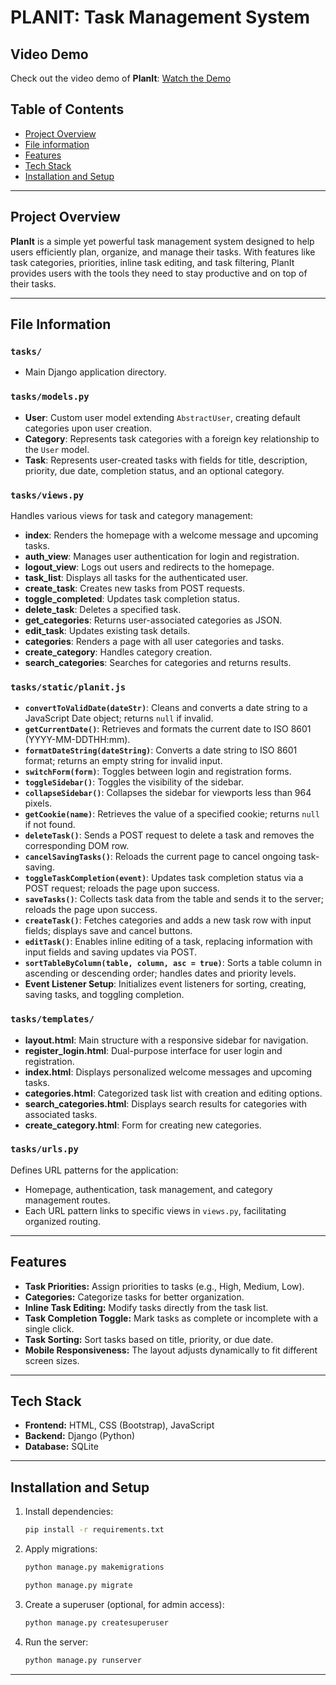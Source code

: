# PLANIT: Task Management System

## Video Demo

Check out the video demo of **PlanIt**: [Watch the Demo](https://youtu.be/ZgkZBHKF1K0)

## Table of Contents

- [Project Overview](#project-overview)
- [File information](#file-information)
- [Features](#features)
- [Tech Stack](#tech-stack)
- [Installation and Setup](#installation-and-setup)

---

## Project Overview

**PlanIt** is a simple yet powerful task management system designed to help users efficiently plan, organize, and manage their tasks. With features like task categories, priorities, inline task editing, and task filtering, PlanIt provides users with the tools they need to stay productive and on top of their tasks.

---

## File Information

### `tasks/`

- Main Django application directory.

### `tasks/models.py`

- **User**: Custom user model extending `AbstractUser`, creating default categories upon user creation.
- **Category**: Represents task categories with a foreign key relationship to the `User` model.
- **Task**: Represents user-created tasks with fields for title, description, priority, due date, completion status, and an optional category.

### `tasks/views.py`

Handles various views for task and category management:

- **index**: Renders the homepage with a welcome message and upcoming tasks.
- **auth_view**: Manages user authentication for login and registration.
- **logout_view**: Logs out users and redirects to the homepage.
- **task_list**: Displays all tasks for the authenticated user.
- **create_task**: Creates new tasks from POST requests.
- **toggle_completed**: Updates task completion status.
- **delete_task**: Deletes a specified task.
- **get_categories**: Returns user-associated categories as JSON.
- **edit_task**: Updates existing task details.
- **categories**: Renders a page with all user categories and tasks.
- **create_category**: Handles category creation.
- **search_categories**: Searches for categories and returns results.

### `tasks/static/planit.js`

- **`convertToValidDate(dateStr)`**: Cleans and converts a date string to a JavaScript Date object; returns `null` if invalid.
- **`getCurrentDate()`**: Retrieves and formats the current date to ISO 8601 (YYYY-MM-DDTHH:mm).
- **`formatDateString(dateString)`**: Converts a date string to ISO 8601 format; returns an empty string for invalid input.
- **`switchForm(form)`**: Toggles between login and registration forms.
- **`toggleSidebar()`**: Toggles the visibility of the sidebar.
- **`collapseSidebar()`**: Collapses the sidebar for viewports less than 964 pixels.
- **`getCookie(name)`**: Retrieves the value of a specified cookie; returns `null` if not found.
- **`deleteTask()`**: Sends a POST request to delete a task and removes the corresponding DOM row.
- **`cancelSavingTasks()`**: Reloads the current page to cancel ongoing task-saving.
- **`toggleTaskCompletion(event)`**: Updates task completion status via a POST request; reloads the page upon success.
- **`saveTasks()`**: Collects task data from the table and sends it to the server; reloads the page upon success.
- **`createTask()`**: Fetches categories and adds a new task row with input fields; displays save and cancel buttons.
- **`editTask()`**: Enables inline editing of a task, replacing information with input fields and saving updates via POST.
- **`sortTableByColumn(table, column, asc = true)`**: Sorts a table column in ascending or descending order; handles dates and priority levels.
- **Event Listener Setup**: Initializes event listeners for sorting, creating, saving tasks, and toggling completion.

### `tasks/templates/`

- **layout.html**: Main structure with a responsive sidebar for navigation.
- **register_login.html**: Dual-purpose interface for user login and registration.
- **index.html**: Displays personalized welcome messages and upcoming tasks.
- **categories.html**: Categorized task list with creation and editing options.
- **search_categories.html**: Displays search results for categories with associated tasks.
- **create_category.html**: Form for creating new categories.

### `tasks/urls.py`

Defines URL patterns for the application:

- Homepage, authentication, task management, and category management routes.
- Each URL pattern links to specific views in `views.py`, facilitating organized routing.

---

## Features

- **Task Priorities:** Assign priorities to tasks (e.g., High, Medium, Low).
- **Categories:** Categorize tasks for better organization.
- **Inline Task Editing:** Modify tasks directly from the task list.
- **Task Completion Toggle:** Mark tasks as complete or incomplete with a single click.
- **Task Sorting:** Sort tasks based on title, priority, or due date.
- **Mobile Responsiveness:** The layout adjusts dynamically to fit different screen sizes.

---

## Tech Stack

- **Frontend:** HTML, CSS (Bootstrap), JavaScript
- **Backend:** Django (Python)
- **Database:** SQLite

---

## Installation and Setup

1. Install dependencies:

    ```bash
    pip install -r requirements.txt
    ```

2. Apply migrations:

    ```bash
    python manage.py makemigrations

    ```

    ```bash
    python manage.py migrate
    ```

3. Create a superuser (optional, for admin access):

    ```bash
    python manage.py createsuperuser
    ```

4. Run the server:

    ```bash
    python manage.py runserver
    ```

---
